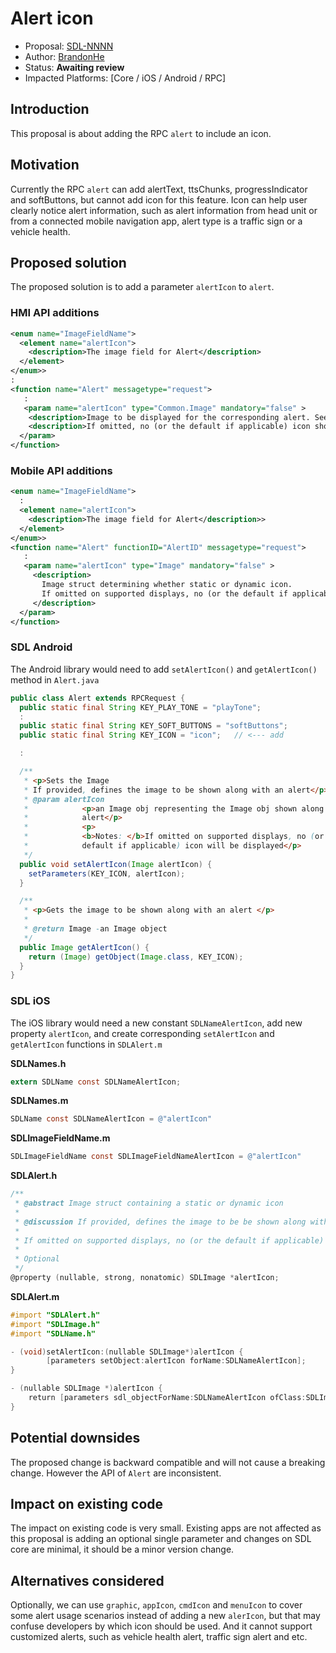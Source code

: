 # Alert icon

* Proposal: [SDL-NNNN](NNNN-alert-icon.md)
* Author: [BrandonHe](https://github.com/brandonhe)
* Status: **Awaiting review**
* Impacted Platforms: [Core / iOS / Android / RPC]

## Introduction

This proposal is about adding the RPC `alert` to include an icon.

## Motivation

Currently the RPC `alert` can add alertText, ttsChunks, progressIndicator and softButtons, but cannot add icon for this feature. Icon can help user clearly notice alert information, such as alert information from head unit or from a connected mobile navigation app, alert type is a traffic sign or a vehicle health.

## Proposed solution

The proposed solution is to add a parameter `alertIcon` to `alert`.

### HMI API additions

```xml
<enum name="ImageFieldName">
  <element name="alertIcon">
    <description>The image field for Alert</description>
  </element>
</enum>>
:
<function name="Alert" messagetype="request">
   :
   <param name="alertIcon" type="Common.Image" mandatory="false" >
    <description>Image to be displayed for the corresponding alert. See Image. </description>
    <description>If omitted, no (or the default if applicable) icon should be displayed.</description>
  </param>
</function>
```

### Mobile API additions

```xml
<enum name="ImageFieldName">
  :
  <element name="alertIcon">
    <description>The image field for Alert</description>>
  </element>
</enum>>
<function name="Alert" functionID="AlertID" messagetype="request">
   :
   <param name="alertIcon" type="Image" mandatory="false" >
     <description>
       Image struct determining whether static or dynamic icon.
       If omitted on supported displays, no (or the default if applicable) icon should be displayed.
     </description>
  </param>
</function>
```

### SDL Android
The Android library would need to add `setAlertIcon()` and `getAlertIcon()` method in `Alert.java`
```java
public class Alert extends RPCRequest {
  public static final String KEY_PLAY_TONE = "playTone";
  :
  public static final String KEY_SOFT_BUTTONS = "softButtons";
  public static final String KEY_ICON = "icon";   // <--- add

  :

  /**
   * <p>Sets the Image
   * If provided, defines the image to be shown along with an alert</p>
   * @param alertIcon
   *            <p>an Image obj representing the Image obj shown along with an
   *            alert</p>
   *            <p>
   *            <b>Notes: </b>If omitted on supported displays, no (or the
   *            default if applicable) icon will be displayed</p>
   */
  public void setAlertIcon(Image alertIcon) {
    setParameters(KEY_ICON, alertIcon);
  }

  /**
   * <p>Gets the image to be shown along with an alert </p>
   * 
   * @return Image -an Image object
   */
  public Image getAlertIcon() {
    return (Image) getObject(Image.class, KEY_ICON);
  }
}
```

### SDL iOS
The iOS library would need a new constant `SDLNameAlertIcon`, add new property `alertIcon`, and create corresponding `setAlertIcon` and `getAlertIcon` functions in `SDLAlert.m`

**SDLNames.h**
```objectivec
extern SDLName const SDLNameAlertIcon;
```
**SDLNames.m**
```objectivec
SDLName const SDLNameAlertIcon = @"alertIcon"
```
**SDLImageFieldName.m**
```objectivec
SDLImageFieldName const SDLImageFieldNameAlertIcon = @"alertIcon"
```
**SDLAlert.h**
```objectivec
/**
 * @abstract Image struct containing a static or dynamic icon
 *
 * @discussion If provided, defines the image to be be shown along with an alert
 * 
 * If omitted on supported displays, no (or the default if applicable) icon will be displayed
 *
 * Optional
 */
@property (nullable, strong, nonatomic) SDLImage *alertIcon;
```
**SDLAlert.m**
```objectivec
#import "SDLAlert.h"
#import "SDLImage.h"
#import "SDLName.h"

- (void)setAlertIcon:(nullable SDLImage*)alertIcon {
        [parameters setObject:alertIcon forName:SDLNameAlertIcon];
}

- (nullable SDLImage *)alertIcon {
    return [parameters sdl_objectForName:SDLNameAlertIcon ofClass:SDLImage.class];
}
```

## Potential downsides

The proposed change is backward compatible and will not cause a breaking change. However the API of `Alert` are inconsistent.

## Impact on existing code

The impact on existing code is very small. Existing apps are not affected as this proposal is adding an optional single parameter and changes on SDL core are minimal, it should be a minor version change.

## Alternatives considered

Optionally, we can use `graphic`, `appIcon`, `cmdIcon` and `menuIcon` to cover some alert usage scenarios instead of adding a new `alerIcon`, but that may confuse developers by which icon should be used. And it cannot support customized alerts, such as vehicle health alert, traffic sign alert and etc.
